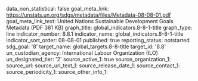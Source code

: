 data_non_statistical: false
goal_meta_link: https://unstats.un.org/sdgs/metadata/files/Metadata-08-08-01.pdf
goal_meta_link_text: United Nations Sustainable Development Goals Metadata (PDF 381
  KB)
graph_title: global_indicators.8-8-1-title
graph_type: line
indicator_number: 8.8.1
indicator_name: global_indicators.8-8-1-title
indicator_sort_order: 08-08-01
published: true
reporting_status: notstarted
sdg_goal: '8'
target_name: global_targets.8-8-title
target_id: '8.8'
un_custodian_agency: International Labour Organization (ILO)
un_designated_tier: '2'
source_active_1: true
source_organization_1: 
source_url: 
source_url_text_1: 
source_release_date_1: 
source_contact_1: 
source_periodicity_1: 
source_other_info_1: 